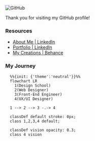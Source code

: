 ![GitHub](https://github.com/user-attachments/assets/66bc2abd-1cad-4b8d-acc0-fd7f46dfbb6f)

Thank you for visiting my GitHub profile!

### Resources

- [About Me | LinkedIn](https://www.linkedin.com/in/paglinawan0520/)
- [Portfolio | LinkedIn](https://www.linkedin.com/in/paglinawan0520/recent-activity/articles/)
- [My Creations | Behance](https://www.behance.net/mihohoriuchi)

### My Journey

```mermaid
  %%{init: {'theme':'neutral'}}%%
  flowchart LR
    1(Design School)
    2(Web Designer)
    3(Front-End Engineer)
    4(UX/UI Designer)

  1 --> 2 --> 3 -.-> 4

  classDef default stroke: 0px;
  class 1,2,3,4 default;

  classDef vision opacity: 0.3;
  class 4 vision
```
